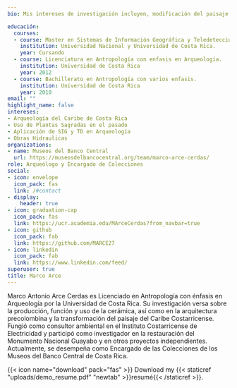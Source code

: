 ```yaml
---
bio: Mis intereses de investigación incluyen, modificación del paisaje en epoca       precolobina, uso de plantas sagradas en el pasado y obras hidraulicas precolombinas. 

educación:
  courses:
  - course: Master en Sistemas de Información Geográfica y Teledetección.
    institution: Universidad Nacional y Universidad de Costa Rica.
    year: Cursando
  - course: Licenciatura en Antropología con enfasis en Arqueología.
    institution: Universidad de Costa Rica
    year: 2012
  - course: Bachillerato en Antropología con varios enfasis.
    institution: Universidad de Costa Rica
    year: 2010
email: ""
highlight_name: false
intereses:
- Arqueología del Caribe de Costa Rica
- Uso de Plantas Sagradas en el pasado
- Aplicación de SIG y TD en Arqueología
- Obras Hidraulicas
organizations:
- name: Museos del Banco Central
  url: https://museosdelbancocentral.org/team/marco-arce-cerdas/
role: Arqueólogo y Encargado de Colecciones
social:
- icon: envelope
  icon_pack: fas
  link: /#contact
- display:
    header: true
- icon: graduation-cap
  icon_pack: fas
  link: https://ucr.academia.edu/MArceCerdas?from_navbar=true
- icon: github
  icon_pack: fab
  link: https://github.com/MARCE27
- icon: linkedin
  icon_pack: fab
  link: https://www.linkedin.com/feed/
superuser: true
title: Marco Arce
---
```


Marco Antonio Arce Cerdas es Licenciado en Antropología con énfasis en Arqueología por la Universidad de Costa Rica. Su investigación versa sobre la producción, función y uso de la cerámica, así como en la arquitectura precolombina y la transformación del paisaje del Caribe Costarricense. Fungió como consultor ambiental en el Instituto Costarricense de Electricidad y participó como investigador en la restauración del Monumento Nacional Guayabo y en otros proyectos independientes. Actualmente, se desempeña como Encargado de las Colecciones de los Museos del Banco Central de Costa Rica.

{{< icon name="download" pack="fas" >}} Download my {{< staticref "uploads/demo_resume.pdf" "newtab" >}}resumé{{< /staticref >}}.

